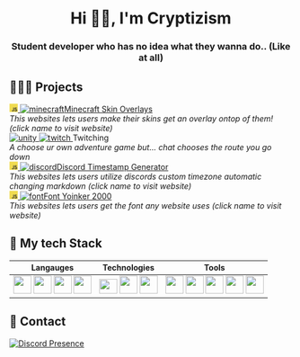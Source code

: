 <h1 align="center">Hi 👋🏿, I'm Cryptizism</h1>
<h3 align="center">Student developer who has no idea what they wanna do.. (Like at all)</h3>

## 👨🏿‍💻 Projects
<a href="https://developer.mozilla.org/en-US/docs/Web/JavaScript" target="_blank"><img src="https://raw.githubusercontent.com/devicons/devicon/master/icons/javascript/javascript-original.svg" alt="javascript" width="15" height="15"/> </a> <a href="https://minecraft.net" target="_blank"> <img src="https://cdn.icon-icons.com/icons2/2699/PNG/512/minecraft_logo_icon_168974.png" alt="minecraft" width="15" height="15"/></a>[Minecraft Skin Overlays](https://minecraft-overlay.herokuapp.com/)<br>*This websites lets users make their skins get an overlay ontop of them! (click name to visit website)*<br>
<a href="https://unity.com/" target="_blank"> <img src="https://www.vectorlogo.zone/logos/unity3d/unity3d-icon.svg" alt="unity" width="16" height="16"/> </a> <a href="https://twitch.tv" target="_blank"> <img src="https://cdn.icon-icons.com/icons2/2699/PNG/512/twitch_logo_icon_170383.png" alt="twitch" width="16" height="16"/> </a> Twitching<br>*A choose ur own adventure game but... chat chooses the route you go down* <br>
<a href="https://developer.mozilla.org/en-US/docs/Web/JavaScript" target="_blank"><img src="https://raw.githubusercontent.com/devicons/devicon/master/icons/javascript/javascript-original.svg" alt="javascript" width="15" height="15"/> </a> <a href="https://discord.com/" target="_blank"> <img src="https://discord.com/assets/3437c10597c1526c3dbd98c737c2bcae.svg" alt="discord" width="15" height="15"/></a>[Discord Timestamp Generator](https://cryptizism.github.io/discord-timestamp-website/)<br>*This websites lets users utilize discords custom timezone automatic changing markdown (click name to visit website)* <br>
<a href="https://developer.mozilla.org/en-US/docs/Web/JavaScript" target="_blank"><img src="https://raw.githubusercontent.com/devicons/devicon/master/icons/javascript/javascript-original.svg" alt="javascript" width="15" height="15"/> </a> <a href="https://discord.com/" target="_blank"> <img src="http://fonts.cryptizism.com/images/icon.png" alt="font" width="15" height="15"/></a>[Font Yoinker 2000](http://fonts.cryptizism.com/)<br>*This websites lets users get the font any website uses (click name to visit website)*
## 🤖 My tech Stack
| Langauges | Technologies | Tools |
| --- | --- | --- | 
| <img src="https://cdn-icons-png.flaticon.com/512/5968/5968292.png" width="32" height="32"> <img src="https://cdn-icons-png.flaticon.com/512/5968/5968381.png" width="32" height="32"> <img src="https://cdn-icons-png.flaticon.com/512/6132/6132221.png" width="32" height="32"> <img src="https://cdn-icons-png.flaticon.com/512/226/226777.png" width="32" height="32"> | <img src="https://upload.wikimedia.org/wikipedia/commons/b/b2/Bootstrap_logo.svg" width="32" height="26"> <img src="https://the-guild.dev/blog-assets/nodejs-esm/nodejs_logo.png" width="32" height="32"> <img src="https://global.discourse-cdn.com/standard17/uploads/threejs/optimized/2X/e/e4f86d2200d2d35c30f7b1494e96b9595ebc2751_2_1016x1024.png" width="32" height="32"> | <img src="https://upload.wikimedia.org/wikipedia/commons/thumb/9/9a/Visual_Studio_Code_1.35_icon.svg/2048px-Visual_Studio_Code_1.35_icon.svg.png" width="32" height="32"> <img src="https://visualstudio.microsoft.com/wp-content/uploads/2021/10/Product-Icon.svg" width="32" height="32"> <img src="https://upload.wikimedia.org/wikipedia/commons/thumb/9/9c/IntelliJ_IDEA_Icon.svg/1200px-IntelliJ_IDEA_Icon.svg.png" width="32" height="32"> <img src="https://cdn2.downdetector.com/static/uploads/logo/figma2.png" width="32" height="32"> <img src="https://upload.wikimedia.org/wikipedia/commons/thumb/0/0c/Blender_logo_no_text.svg/2503px-Blender_logo_no_text.svg.png" width="32" height="32"> |

## 💬 Contact
[![Discord Presence](https://lanyard-profile-readme.vercel.app/api/155649008868524032)](https://discord.com/users/155649008868524032)
